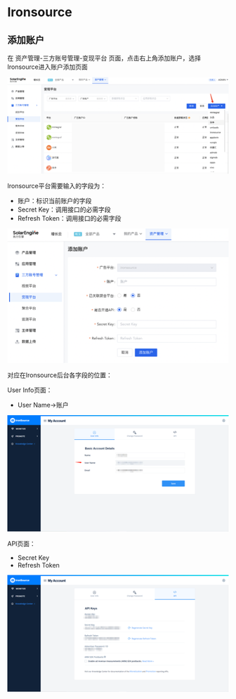 # Ironsource

## 添加账户

在 资产管理-三方账号管理-变现平台 页面，点击右上角添加账户，选择Ironsource进入账户添加页面

![](<../../../.gitbook/assets/image (154).png>)

Ironsource平台需要输入的字段为：

* 账户：标识当前账户的字段
* Secret Key：调用接口的必需字段
* Refresh Token：调用接口的必需字段

![](<../../../.gitbook/assets/image (126).png>)

对应在Ironsource后台各字段的位置：

User Info页面：

* User Name->账户

![](<../../../.gitbook/assets/image (15).png>)

API页面：

* Secret Key
* Refresh Token

![](<../../../.gitbook/assets/image (16).png>)
